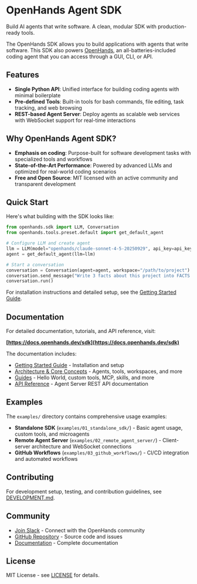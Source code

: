 # OpenHands Agent SDK

Build AI agents that write software. A clean, modular SDK with production-ready tools.

The OpenHands SDK allows you to build applications with agents that write software. This SDK also powers [OpenHands](https://github.com/OpenHands/OpenHands), an all-batteries-included coding agent that you can access through a GUI, CLI, or API.

## Features

- **Single Python API**: Unified interface for building coding agents with minimal boilerplate
- **Pre-defined Tools**: Built-in tools for bash commands, file editing, task tracking, and web browsing
- **REST-based Agent Server**: Deploy agents as scalable web services with WebSocket support for real-time interactions

## Why OpenHands Agent SDK?

- **Emphasis on coding**: Purpose-built for software development tasks with specialized tools and workflows
- **State-of-the-Art Performance**: Powered by advanced LLMs and optimized for real-world coding scenarios
- **Free and Open Source**: MIT licensed with an active community and transparent development

## Quick Start

Here's what building with the SDK looks like:

```python
from openhands.sdk import LLM, Conversation
from openhands.tools.preset.default import get_default_agent

# Configure LLM and create agent
llm = LLM(model="openhands/claude-sonnet-4-5-20250929", api_key=api_key)
agent = get_default_agent(llm=llm)

# Start a conversation
conversation = Conversation(agent=agent, workspace="/path/to/project")
conversation.send_message("Write 3 facts about this project into FACTS.txt.")
conversation.run()
```

For installation instructions and detailed setup, see the [Getting Started Guide](https://docs.openhands.dev/sdk/getting-started).

## Documentation

For detailed documentation, tutorials, and API reference, visit:

**[https://docs.openhands.dev/sdk](https://docs.openhands.dev/sdk)**

The documentation includes:
- [Getting Started Guide](https://docs.openhands.dev/sdk/getting-started) - Installation and setup
- [Architecture & Core Concepts](https://docs.openhands.dev/sdk/arch/overview) - Agents, tools, workspaces, and more
- [Guides](https://docs.openhands.dev/sdk/guides/hello-world) - Hello World, custom tools, MCP, skills, and more
- [API Reference](https://docs.openhands.dev/sdk/guides/agent-server/api-reference/server-details/alive) - Agent Server REST API documentation

## Examples

The `examples/` directory contains comprehensive usage examples:

- **Standalone SDK** (`examples/01_standalone_sdk/`) - Basic agent usage, custom tools, and microagents
- **Remote Agent Server** (`examples/02_remote_agent_server/`) - Client-server architecture and WebSocket connections
- **GitHub Workflows** (`examples/03_github_workflows/`) - CI/CD integration and automated workflows

## Contributing

For development setup, testing, and contribution guidelines, see [DEVELOPMENT.md](DEVELOPMENT.md).

## Community

- [Join Slack](https://openhands.dev/joinslack) - Connect with the OpenHands community
- [GitHub Repository](https://github.com/OpenHands/agent-sdk) - Source code and issues
- [Documentation](https://docs.openhands.dev/sdk) - Complete documentation

## License

MIT License - see [LICENSE](LICENSE) for details.
